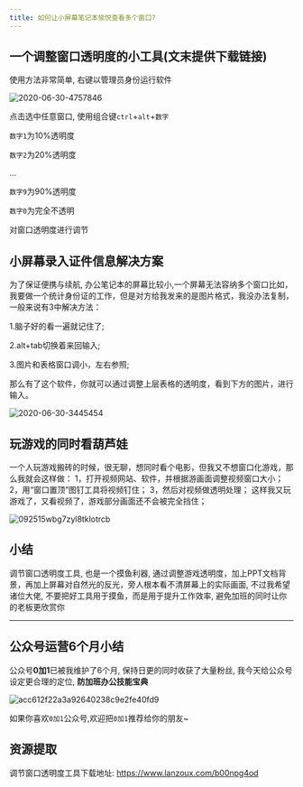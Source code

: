 ```yaml
---
title: 如何让小屏幕笔记本愉悦查看多个窗口?
---
```




## 一个调整窗口透明度的小工具(文末提供下载链接)



使用方法非常简单, 右键以管理员身份运行软件

![2020-06-30-4757846](https://www.v2fy.com/asset/0i/jikemiji/jikemiji-md/kr-000060.assets/2020-06-30-4757846.png)

 

点击选中任意窗口, 使用组合键`ctrl`+`alt`+`数字` 

`数字1`为10%透明度

`数字2`为20%透明度

...

`数字9`为90%透明度

`数字0`为完全不透明



对窗口透明度进行调节

## 小屏幕录入证件信息解决方案

为了保证便携与续航, 办公笔记本的屏幕比较小,一个屏幕无法容纳多个窗口比如，我要做一个统计身份证的工作，但是对方给我发来的是图片格式，我没办法复制，一般来说有3中解决方法：

1.脑子好的看一遍就记住了;

2.alt+tab切换着来回输入;

3.图片和表格窗口调小，左右参照;

那么有了这个软件，你就可以通过调整上层表格的透明度，看到下方的图片，进行输入。

![2020-06-30-3445454](https://www.v2fy.com/asset/0i/jikemiji/jikemiji-md/kr-000060.assets/2020-06-30-3445454.png)



##  玩游戏的同时看葫芦娃

一个人玩游戏搬砖的时候，很无聊，想同时看个电影，但我又不想窗口化游戏，那么我就会这样做：
1，打开视频网站、软件，并根据游画面调整视频窗口大小；
2，用“窗口置顶”图钉工具将视频钉住；
3，然后对视频做透明处理；
这样我又玩游戏了，又看视频了，游戏部分画面还不会被完全挡住；

![092515wbg7zyl8tklotrcb](https://www.v2fy.com/asset/0i/jikemiji/jikemiji-md/kr-000060.assets/092515wbg7zyl8tklotrcb.jpg)



## 小结

调节窗口透明度工具, 也是一个摸鱼利器, 通过调整游戏透明度，加上PPT文档背景，再加上屏幕对自然光的反光，旁人根本看不清屏幕上的实际画面, 不过我希望诸位大佬, 不要把好工具用于摸鱼，而是用于提升工作效率, 避免加班的同时让你的老板更欣赏你







---



## 公众号运营6个月小结



公众号**0加1**已被我维护了6个月, 保持日更的同时收获了大量粉丝, 我今天给公众号设定更合理的定位, **防加班办公技能宝典**

![acc612f22a3a92640238c9e2fe40fd9](https://www.v2fy.com/asset/0i/jikemiji/jikemiji-md/kr-000060.assets/acc612f22a3a92640238c9e2fe40fd9.jpg)



如果你喜欢`0加1`公众号,欢迎把`0加1`推荐给你的朋友~





## 资源提取



调节窗口透明度工具下载地址: https://www.lanzoux.com/b00npg4od